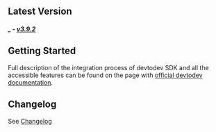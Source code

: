 Latest Version
--------------
##### _ - [v3.9.2](https://github.com/devtodev-analytics/package_Messaging/releases/latest)

Getting Started
---------------
Full description of the integration process of devtodev SDK and all the accessible features can be found on the page with [official devtodev documentation](https://docs.devtodev.com/integration/integration-of-sdk-v2/push-notifications/unity).

Changelog
---------
See [Changelog]([https://github.com/devtodev-analytics/package_Messaging/blob/main/CHANGELOG.md])
